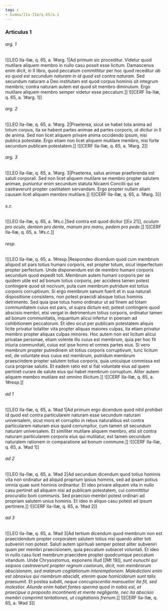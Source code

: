 ```yaml
---
tags : 
- Summa/IIa-IIæ/q.65/a.1
---
```


### Articulus 1

###### arg. 1
![[LEO IIa-IIæ, q. 65, a. 1#arg. 1|Ad primum sic proceditur. Videtur quod mutilare aliquem membro in nullo casu possit esse licitum. Damascenus enim dicit, in II libro, quod peccatum committitur per hoc quod receditur *ab eo quod est secundum naturam in id quod est contra naturam*. Sed secundum naturam a Deo institutam est quod corpus hominis sit integrum membris; contra naturam autem est quod sit membro diminutum. Ergo mutilare aliquem membro semper videtur esse peccatum.]]
![[CERF IIa-IIæ, q. 65, a. 1#arg. 1]]

###### arg. 2
![[LEO IIa-IIæ, q. 65, a. 1#arg. 2|Praeterea, sicut se habet tota anima ad totum corpus, ita se habent partes animae ad partes corporis, ut dicitur in II de anima. Sed non licet aliquem privare anima occidendo ipsum, nisi publica potestate. Ergo etiam non licet aliquem mutilare membro, nisi forte secundum publicam potestatem.]]
![[CERF IIa-IIæ, q. 65, a. 1#arg. 2]]

###### arg. 3
![[LEO IIa-IIæ, q. 65, a. 1#arg. 3|Praeterea, salus animae praeferenda est saluti corporali. Sed non licet aliquem mutilare se membro propter salutem animae, puniuntur enim secundum statuta Nicaeni Concilii qui se castraverunt propter castitatem servandam. Ergo propter nullam aliam causam licet aliquem membro mutilare.]]
![[CERF IIa-IIæ, q. 65, a. 1#arg. 3]]

###### s.c.
![[LEO IIa-IIæ, q. 65, a. 1#s.c.|Sed contra est quod dicitur [[Ex 21]], *oculum pro oculo, dentem pro dente, manum pro manu, pedem pro pede*.]]
![[CERF IIa-IIæ, q. 65, a. 1#s.c.]]

###### resp.
![[LEO IIa-IIæ, q. 65, a. 1#resp.|Respondeo dicendum quod cum membrum aliquod sit pars totius humani corporis, est propter totum, sicut imperfectum propter perfectum. Unde disponendum est de membro humani corporis secundum quod expedit toti. Membrum autem humani corporis per se quidem utile est ad bonum totius corporis, per accidens tamen potest contingere quod sit nocivum, puta cum membrum putridum est totius corporis corruptivum. Si ergo membrum sanum fuerit et in sua naturali dispositione consistens, non potest praecidi absque totius hominis detrimento. Sed quia ipse totus homo ordinatur ut ad finem ad totam communitatem cuius est pars, ut supra dictum est; potest contingere quod abscisio membri, etsi vergat in detrimentum totius corporis, ordinatur tamen ad bonum communitatis, inquantum alicui infertur in poenam ad cohibitionem peccatorum. Et ideo sicut per publicam potestatem aliquis licite privatur totaliter vita propter aliquas maiores culpas, ita etiam privatur membro propter aliquas culpas minores. Hoc autem non est licitum alicui privatae personae, etiam volente illo cuius est membrum, quia per hoc fit iniuria communitati, cuius est ipse homo et omnes partes eius. Si vero membrum propter putredinem sit totius corporis corruptivum, tunc licitum est, de voluntate eius cuius est membrum, putridum membrum praescindere propter salutem totius corporis, quia unicuique commissa est cura propriae salutis. Et eadem ratio est si fiat voluntate eius ad quem pertinet curare de salute eius qui habet membrum corruptum. Aliter autem aliquem membro mutilare est omnino illicitum.]]
![[CERF IIa-IIæ, q. 65, a. 1#resp.]]

###### ad 1
![[LEO IIa-IIæ, q. 65, a. 1#ad 1|Ad primum ergo dicendum quod nihil prohibet id quod est contra particularem naturam esse secundum naturam universalem, sicut mors et corruptio in rebus naturalibus est contra particularem naturam eius quod corrumpitur, cum tamen sit secundum naturam universalem. Et similiter mutilare aliquem membro, etsi sit contra naturam particularem corporis eius qui mutilatur, est tamen secundum naturalem rationem in comparatione ad bonum commune.]]
![[CERF IIa-IIæ, q. 65, a. 1#ad 1]]

###### ad 2
![[LEO IIa-IIæ, q. 65, a. 1#ad 2|Ad secundum dicendum quod totius hominis vita non ordinatur ad aliquid proprium ipsius hominis, sed ad ipsam potius omnia quae sunt hominis ordinantur. Et ideo privare aliquem vita in nullo casu pertinet ad aliquem nisi ad publicam potestatem, cui committitur procuratio boni communis. Sed praecisio membri potest ordinari ad propriam salutem unius hominis. Et ideo in aliquo casu potest ad ipsum pertinere.]]
![[CERF IIa-IIæ, q. 65, a. 1#ad 2]]

###### ad 3
![[LEO IIa-IIæ, q. 65, a. 1#ad 3|Ad tertium dicendum quod membrum non est praecidendum propter corporalem salutem totius nisi quando aliter toti subveniri non potest. Saluti autem spirituali semper potest aliter subveniri quam per membri praecisionem, quia peccatum subiacet voluntati. Et ideo in nullo casu licet membrum praecidere propter quodcumque peccatum vitandum. Unde Chrysostomus, exponens illud [[Mt 19]], *sunt eunuchi qui seipsos castraverunt propter regnum caelorum, dicit, non membrorum abscisionem, sed malarum cogitationum interemptionem. Maledictioni enim est obnoxius qui membrum abscidit, etenim quae homicidarum sunt talis praesumit*. Et postea subdit, *neque concupiscentia mansuetior ita fit, sed molestior. Aliunde enim habet fontes sperma quod in nobis est, et praecipue a proposito incontinenti et mente negligente, nec ita abscisio membri comprimit tentationes, ut cogitationis frenum*.]]
![[CERF IIa-IIæ, q. 65, a. 1#ad 3]]

